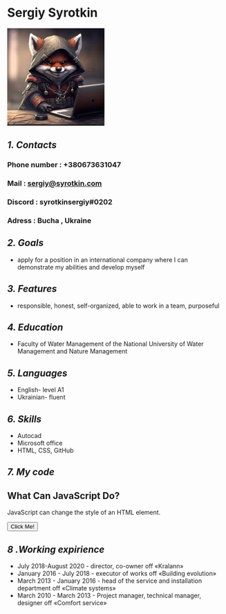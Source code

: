 # **Sergiy Syrotkin**
![](Avatarka.jpg)
## *1. Contacts*
### Phone number : +380673631047
### Mail : sergiy@syrotkin.com
### Discord : syrotkinsergiy#0202
### Adress : Bucha , Ukraine
## *2. Goals*
* apply for a position in an international company where I can demonstrate my abilities and develop myself
## *3. Features*
*  responsible, honest, self-organized, able to work in a team, purposeful
## *4. Education*
* Faculty of Water Management of the National University of Water Management and Nature Management
## *5. Languages*
* English- level A1
* Ukrainian- fluent
## *6. Skills*
* Autocad
* Microsoft office
* HTML, CSS, GitHub
## *7. My code*
<!DOCTYPE html>
<html>
<body>

<h2>What Can JavaScript Do?</h2>

<p id="demo">JavaScript can change the style of an HTML element.</p>

<button type="button" onclick="document.getElementById('demo').style.fontSize='35px'">Click Me!</button>

</body>
</html> 

## *8 .Working expirience* 
* July 2018-August 2020 - director, co-owner off «Kralann»
* January 2016 - July 2018 - executor of works off «Building evolution»
* March 2013 - January 2016 - head of the service and installation department off «Climate systems»
* March 2010 - March 2013 - Project manager, technical manager, designer off «Comfort service»